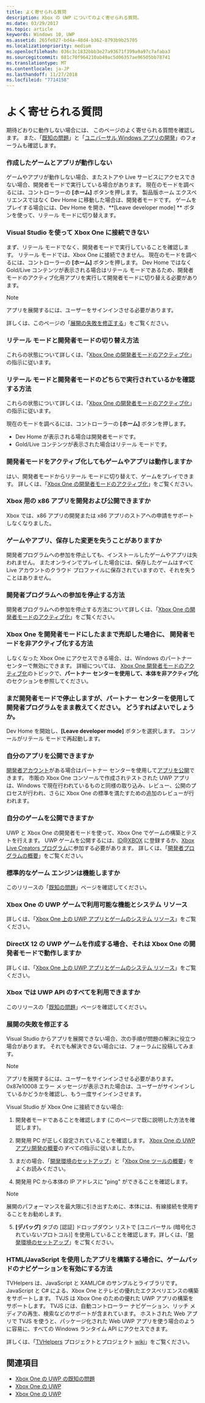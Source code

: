 ```yaml
---
title: よく寄せられる質問
description: Xbox の UWP についてのよく寄せられる質問。
ms.date: 03/29/2017
ms.topic: article
keywords: Windows 10, UWP
ms.assetid: 265fe827-bd4a-48d4-b362-8793b9b25705
ms.localizationpriority: medium
ms.openlocfilehash: 036c3c1832bbb3e27a93671f399a9a97c7afaba3
ms.sourcegitcommit: 681c70f964210ab49ac5d06357ae96505bb78741
ms.translationtype: MT
ms.contentlocale: ja-JP
ms.lasthandoff: 11/27/2018
ms.locfileid: "7714158"
---
```

# <a name="frequently-asked-questions"></a>よく寄せられる質問

期待どおりに動作しない場合には、 このページのよく寄せられる質問を確認します。 また、「[既知の問題](known-issues.md)」と「[ユニバーサル Windows アプリの開発](https://go.microsoft.com/fwlink/?linkid=839446)」のフォーラムも確認します。 

### <a name="why-arent-my-games-and-apps-working"></a>作成したゲームとアプリが動作しない

ゲームやアプリが動作しない場合、またストアや Live サービスにアクセスできない場合、開発者モードで実行している場合があります。 現在のモードを調べるには、コントローラーの **[ホーム]** ボタンを押します。 製品版ホーム エクスペリエンスではなく Dev Home に移動した場合は、開発者モードです。 ゲームをプレイする場合には、Dev Home を開き、**[Leave developer mode] ** ボタンを使って、リテール モードに切り替えます。

### <a name="why-cant-i-connect-to-my-xbox-one-using-visual-studio"></a>Visual Studio を使って Xbox One に接続できない

まず、リテール モードでなく、開発者モードで実行していることを確認します。 リテール モードでは、Xbox One に接続できません。 現在のモードを調べるには、コントローラーの **[ホーム]** ボタンを押します。 Dev Home ではなく Gold/Live コンテンツが表示される場合はリテール モードであるため、開発者モードのアクティブ化用アプリを実行して開発者モードに切り替える必要があります。

> [!NOTE]
> アプリを展開するには、ユーザーをサインインさせる必要があります。

詳しくは、このページの「[展開の失敗を修正する](#fixing-deployment-failures)」をご覧ください。

### <a name="how-do-i-switch-between-retail-mode-and-developer-mode"></a>リテール モードと開発者モードの切り替え方法

これらの状態について詳しくは、「[Xbox One の開発者モードのアクティブ化](devkit-activation.md)」の指示に従います。

### <a name="how-do-i-know-if-i-am-in-retail-mode-or-developer-mode"></a>リテール モードと開発者モードのどちらで実行されているかを確認する方法

これらの状態について詳しくは、「[Xbox One の開発者モードのアクティブ化](devkit-activation.md)」の指示に従います。 

現在のモードを調べるには、コントローラーの **[ホーム]** ボタンを押します。 
- Dev Home が表示される場合は開発者モードです。
- Gold/Live コンテンツが表示された場合はリテール モードです。

### <a name="will-my-games-and-apps-still-work-if-i-activate-developer-mode"></a>開発者モードをアクティブ化してもゲームやアプリは動作しますか

はい、開発者モードからリテール モードに切り替えて、ゲームをプレイできます。 詳しくは、「[Xbox One の開発者モードのアクティブ化](devkit-activation.md)」をご覧ください。 

### <a name="can-i-develop-and-publish-x86-apps-for-xbox"></a>Xbox 用の x86 アプリを開発および公開できますか
Xbox では、x86 アプリの開発または x86 アプリのストアへの申請をサポートしなくなりました。 

### <a name="will-i-lose-my-games-and-apps-or-saved-changes"></a>ゲームやアプリ、保存した変更を失うことがありますか

開発者プログラムへの参加を停止しても、インストールしたゲームやアプリは失われません。 またオンラインでプレイした場合には、保存したゲームはすべて Live アカウントのクラウド プロファイルに保存されていますので、それを失うことはありません。

### <a name="how-do-i-leave-the-developer-program"></a>開発者プログラムへの参加を停止する方法

開発者プログラムへの参加を停止する方法について詳しくは、「[Xbox One の開発者モードのアクティブ化](devkit-deactivation.md)」をご覧ください。

### <a name="i-sold-my-xbox-one-and-left-it-in-developer-mode-how-do-i-deactivate-developer-mode"></a>Xbox One を開発者モードにしたままで売却した場合に、 開発者モードを非アクティブ化する方法

しなくなった Xbox One にアクセスできる場合、は、Windows のパートナー センターで無効にできます。 詳細については、 [Xbox One 開発者モードのアクティブ化](devkit-deactivation.md#deactivate-your-console-using-partner-center)のトピックで、**パートナー センターを使用して、本体を非アクティブ化**のセクションを参照してください。 

### <a name="i-left-the-developer-program-using-partner-center-but-im-in-still-developer-mode-what-do-i-do"></a>まだ開発者モードで停止しますが、パートナー センターを使用して開発者プログラムをまま教えてください。 どうすればよいでしょうか。

Dev Home を開始し、**[Leave developer mode]** ボタンを選択します。 コンソールがリテール モードで再起動します。 

### <a name="can-i-publish-my-app"></a>自分のアプリを公開できますか

[開発者アカウント](https://developer.microsoft.com/store/register)がある場合はパートナー センターを使用して[アプリを公開](../publish/index.md)できます。 市販の Xbox One コンソールで作成されテストされた UWP アプリは、Windows で現在行われているものと同様の取り込み、レビュー、公開のプロセスが行われ、さらに Xbox One の標準を満たすための追加のレビューが行われます。

### <a name="can-i-publish-my-game"></a>自分のゲームを公開できますか

UWP と Xbox One の開発者モードを使って、Xbox One でゲームの構築とテストを行えます。 UWP ゲームを公開するには、[ID@XBOX](http://www.xbox.com/Developers/id) に登録するか、[Xbox Live Creators プログラム](https://developer.microsoft.com/games/xbox/xboxlive/creator)に参加する必要があります。 詳しくは、「[開発者プログラムの概要](https://developer.microsoft.com/games/xbox/docs/xboxlive/get-started/developer-program-overview.html)」をご覧ください。

### <a name="will-the-standard-game-engines-work"></a>標準的なゲーム エンジンは機能しますか

このリリースの「[既知の問題](known-issues.md)」ページを確認してください。

### <a name="what-capabilities-and-system-resources-are-available-to-uwp-games-on-xbox-one"></a>Xbox One の UWP ゲームで利用可能な機能とシステム リソース 

詳しくは、「[Xbox One 上の UWP アプリとゲームのシステム リソース](system-resource-allocation.md)」をご覧ください。

### <a name="if-i-create-a-directx-12-uwp-game-will-it-run-on-my-xbox-one-in-developer-mode"></a>DirectX 12 の UWP ゲームを作成する場合、それは Xbox One の開発者モードで動作しますか

詳しくは、「[Xbox One 上の UWP アプリとゲームのシステム リソース](system-resource-allocation.md)」をご覧ください。

### <a name="will-the-entire-uwp-api-surface-be-available-on-xbox"></a>Xbox では UWP API のすべてを利用できますか

このリリースの「[既知の問題](known-issues.md)」ページを確認してください。

### <a name="fixing-deployment-failures"></a>展開の失敗を修正する

Visual Studio からアプリを展開できない場合、次の手順が問題の解決に役立つ場合があります。 それでも解決できない場合には、フォーラムに投稿してみます。

> [!NOTE]
> アプリを展開するには、ユーザーをサインインさせる必要があります。 0x87e10008 エラー メッセージが表示された場合は、ユーザーがサインインしているかどうかを確認し、もう一度サインインさせます。

Visual Studio が Xbox One に接続できない場合:

1. 開発者モードであることを確認します (このページで既に説明した方法を確認します)。
2. 開発用 PC が正しく設定されていることを確認します。 [Xbox One の UWP アプリ開発の概要](getting-started.md)の*すべての*指示に従いましたか。 

3. まだの場合、「[開発環境のセットアップ](development-environment-setup.md)」と「[Xbox One ツールの概要](introduction-to-xbox-tools.md)」をよくお読みください。

4. 開発用 PC から本体の IP アドレスに "ping" ができることを確認します。
  > [!NOTE]
  > 展開のパフォーマンスを最大限に引き出すために、本体には、有線接続を使用することをお勧めします。

5. **[デバッグ]** タブの [認証] ドロップダウン リストで [ユニバーサル (暗号化されていないプロトコル)] を使用していることを確認します。詳しくは、「[開発環境のセットアップ](development-environment-setup.md)」をご覧ください。


### <a name="if-im-building-an-app-using-htmljavascript-how-do-i-enable-gamepad-navigation"></a>HTML/JavaScript を使用したアプリを構築する場合に、ゲームパッドのナビゲーションを有効にする方法

TVHelpers は、JavaScript と XAML/C# のサンプルとライブラリです。JavaScript と C# による、Xbox One とテレビの優れたエクスペリエンスの構築をサポートします。 TVJS は Xbox One のための優れた UWP アプリの構築をサポートします。 TVJS には、自動コントローラー ナビゲーション、リッチ メディアの再生、検索などのサポートが含まれています。 ホストされた Web アプリで TVJS を使うと、パッケージ化された Web UWP アプリを使う場合のように容易に、すべての Windows ランタイム API にアクセスできます。

詳しくは、「[TVHelpers](https://github.com/Microsoft/TVHelpers) プロジェクトとプロジェクト [wiki](https://github.com/Microsoft/TVHelpers/wiki)」をご覧ください。

## <a name="see-also"></a>関連項目
- [Xbox One の UWP の既知の問題](known-issues.md)
- [Xbox One の UWP](index.md)
- [Xbox One の UWP](index.md)
